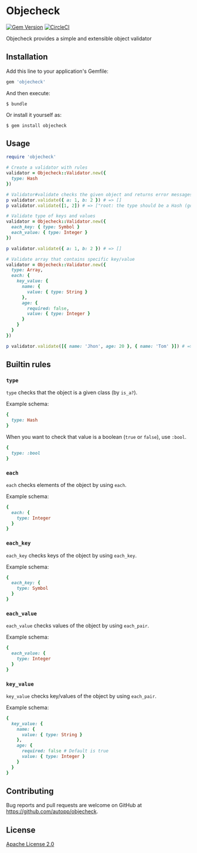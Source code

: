 # Objecheck

[![Gem Version](https://badge.fury.io/rb/objecheck.svg)](https://badge.fury.io/rb/objecheck)
[![CircleCI](https://circleci.com/gh/autopp/objecheck/tree/master.svg?style=shield)](https://circleci.com/gh/autopp/objecheck/tree/master)

Objecheck provides a simple and extensible object validator

## Installation

Add this line to your application's Gemfile:

```ruby
gem 'objecheck'
```

And then execute:

    $ bundle

Or install it yourself as:

    $ gem install objecheck

## Usage

```ruby
require 'objecheck'

# Create a validator with rules
validator = Objecheck::Validator.new({
  type: Hash
})

# Validator#validate checks the given object and returns error messages as a array
p validator.validate({ a: 1, b: 2 }) # => []
p validator.validate([1, 2]) # => ["root: the type should be a Hash (got Array)"]

# Validate type of keys and values
validator = Objecheck::Validator.new({
  each_key: { type: Symbol }
  each_value: { type: Integer }
})

p validator.validate({ a: 1, b: 2 }) # => []

# Validate array that contains specific key/value
validator = Objecheck::Validator.new({
  type: Array,
  each: {
    key_value: {
      name: {
        value: { type: String }
      },
      age: {
        required: false,
        value: { type: Integer }
      }
    }
  }
})

p validator.validate([{ name: 'Jhon', age: 20 }, { name: 'Tom' }]) # => []
```

## Builtin rules

### `type`

`type` checks that the object is a given class (by `is_a?`).

Example schema:
```ruby
{
  type: Hash
}
```

When you want to check that value is a boolean (`true` or `false`), use `:bool`.
```ruby
{
  type: :bool
}
```

### `each`

`each` checks elements of the object by using `each`.

Example schema:
```ruby
{
  each: {
    type: Integer
  }
}
```

### `each_key`

`each_key` checks keys of the object by using `each_key`.

Example schema:
```ruby
{
  each_key: {
    type: Symbol
  }
}
```

### `each_value`

`each_value` checks values of the object by using `each_pair`.

Example schema:
```ruby
{
  each_value: {
    type: Integer
  }
}
```

### `key_value`

`key_value` checks key/values of the object by using `each_pair`.

Example schema:
```ruby
{
  key_value: {
    name: {
      value: { type: String }
    },
    age: {
      required: false # Default is true
      value: { type: Integer }
    }
  }
}
```

## Contributing

Bug reports and pull requests are welcome on GitHub at https://github.com/autopp/objecheck.

## License

[Apache License 2.0](LICENSE.txt)
